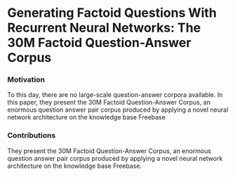 # Generating Factoid Questions With Recurrent Neural Networks: The 30M Factoid Question-Answer Corpus

### Motivation

To this day, there are no large-scale question-answer corpora available. In this paper, they present the 30M Factoid Question-Answer Corpus, an enormous question answer pair corpus produced by applying a novel neural network
architecture on the knowledge base Freebase

### Contributions

They present the 30M Factoid Question-Answer Corpus, an enormous question answer pair corpus produced by applying a novel neural network
architecture on the knowledge base Freebase.


